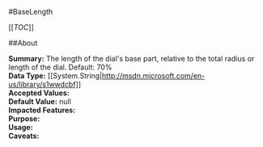 #BaseLength

[[_TOC_]]

##About

**Summary:**  The length of the dial's base part, relative to the total radius or length of the dial.  Default: 70%   
**Data Type:** [[System.String|http://msdn.microsoft.com/en-us/library/s1wwdcbf]]  
**Accepted Values:**   
**Default Value:** null  
**Impacted Features:**   
**Purpose:**   
**Usage:**   
**Caveats:**   

